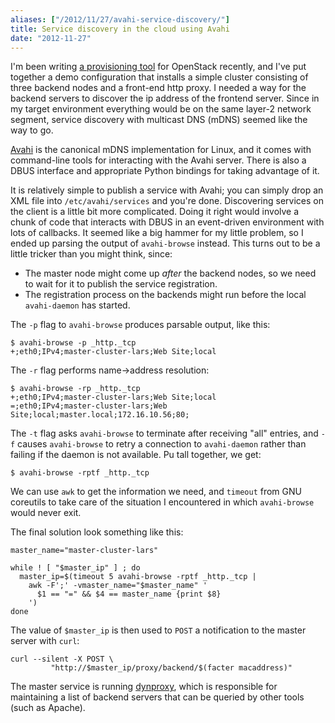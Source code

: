 ```yaml
---
aliases: ["/2012/11/27/avahi-service-discovery/"]
title: Service discovery in the cloud using Avahi
date: "2012-11-27"
---
```


I'm been writing [a provisioning tool][drifter] for OpenStack
recently, and I've put together a demo configuration that installs a
simple cluster consisting of three backend nodes and a front-end http
proxy.  I needed a way for the backend servers to discover the ip
address of the frontend server.  Since in my target environment
everything would be on the same layer-2 network segment, service
discovery with multicast DNS (mDNS) seemed like the way to go.

[Avahi][] is the canonical mDNS implementation for Linux, and it comes
with command-line tools for interacting with the Avahi server.  There
is also a DBUS interface and appropriate Python bindings for taking
advantage of it.

[Avahi]: http://avahi.org/

It is relatively simple to publish a service with Avahi; you can
simply drop an XML file into `/etc/avahi/services` and you're done.
Discovering services on the client is a little bit more complicated.
Doing it right would involve a chunk of code that interacts with DBUS
in an event-driven environment with lots of callbacks.  It seemed like
a big hammer for my little problem, so I ended up parsing the output
of `avahi-browse` instead.  This turns out to be a little tricker than
you might think, since:

- The master node might come up *after* the backend nodes, so we need
  to wait for it to publish the service registration.
- The registration process on the backends might run before the local
  `avahi-daemon` has started.

The `-p` flag to `avahi-browse` produces parsable output, like this:

    $ avahi-browse -p _http._tcp
    +;eth0;IPv4;master-cluster-lars;Web Site;local

The `-r` flag performs name->address resolution:

    $ avahi-browse -rp _http._tcp
    +;eth0;IPv4;master-cluster-lars;Web Site;local
    =;eth0;IPv4;master-cluster-lars;Web Site;local;master.local;172.16.10.56;80;

The `-t` flag asks `avahi-browse` to terminate after receiving "all"
entries, and `-f` causes `avahi-browse` to retry a connection to
`avahi-daemon` rather than failing if the daemon is not available. Pu
tall together, we get:

    $ avahi-browse -rptf _http._tcp

We can use `awk` to get the information we need, and `timeout` from
GNU coreutils to take care of the situation I encountered in which
`avahi-browse` would never exit.

The final solution look something like this:

    master_name="master-cluster-lars"

    while ! [ "$master_ip" ] ; do
      master_ip=$(timeout 5 avahi-browse -rptf _http._tcp |
        awk -F';' -vmaster_name="$master_name" '
          $1 == "=" && $4 == master_name {print $8}
        ')
    done

The value of `$master_ip` is then used to `POST` a notification to the
master server with `curl`:

    curl --silent -X POST \
             "http://$master_ip/proxy/backend/$(facter macaddress)"


The master service is running [dynproxy][], which is responsible for
maintaining a list of backend servers that can be queried by other
tools (such as Apache).

[drifter]: http://github.com/larsks/drifter
[dynproxy]: http://github.com/larsks/dynproxy-http

